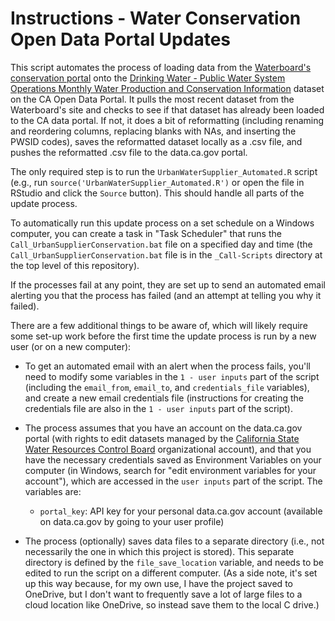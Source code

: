 # Instructions - Water Conservation Open Data Portal Updates

This script automates the process of loading data from the [Waterboard's conservation portal](http://www.waterboards.ca.gov/water_issues/programs/conservation_portal/conservation_reporting.shtml) onto the [Drinking Water - Public Water System Operations Monthly Water Production and Conservation Information](https://data.ca.gov/dataset/drinking-water-%E2%80%93-urban-water-supplier-monitoring-%E2%80%93-drinc) dataset on the CA Open Data Portal. It pulls the most recent dataset from the Waterboard's site and checks to see if that dataset has already been loaded to the CA data portal. If not, it does a bit of reformatting (including renaming and reordering columns, replacing blanks with NAs, and inserting the PWSID codes), saves the reformatted dataset locally as a .csv file, and pushes the reformatted .csv file to the data.ca.gov portal.

The only required step is to run the `UrbanWaterSupplier_Automated.R` script (e.g., run `source('UrbanWaterSupplier_Automated.R')` or open the file in RStudio and click the `Source` button). This should handle all parts of the update process.

To automatically run this update process on a set schedule on a Windows computer, you can create a task in "Task Scheduler" that runs the `Call_UrbanSupplierConservation.bat` file on a specified day and time (the `Call_UrbanSupplierConservation.bat` file is in the `_Call-Scripts` directory at the top level of this repository).

If the processes fail at any point, they are set up to send an automated email alerting you that the process has failed (and an attempt at telling you why it failed).

There are a few additional things to be aware of, which will likely require some set-up work before the first time the update process is run by a new user (or on a new computer):

-   To get an automated email with an alert when the process fails, you'll need to modify some variables in the `1 - user inputs` part of the script (including the `email_from`, `email_to`, and `credentials_file` variables), and create a new email credentials file (instructions for creating the credentials file are also in the `1 - user inputs` part of the script).

-   The process assumes that you have an account on the data.ca.gov portal (with rights to edit datasets managed by the [California State Water Resources Control Board](https://data.ca.gov/organization/california-state-water-resources-control-board) organizational account), and that you have the necessary credentials saved as Environment Variables on your computer (in Windows, search for "edit environment variables for your account"), which are accessed in the `user inputs` part of the script. The variables are:

    -   `portal_key`: API key for your personal data.ca.gov account (available on data.ca.gov by going to your user profile)

-   The process (optionally) saves data files to a separate directory (i.e., not necessarily the one in which this project is stored). This separate directory is defined by the `file_save_location` variable, and needs to be edited to run the script on a different computer. (As a side note, it's set up this way because, for my own use, I have the project saved to OneDrive, but I don't want to frequently save a lot of large files to a cloud location like OneDrive, so instead save them to the local C drive.)
